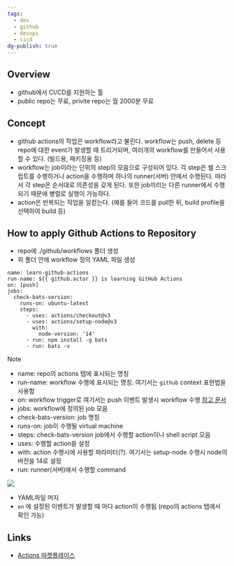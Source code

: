 ```yaml
---
tags:
  - dev
  - github
  - devops
  - cicd
dg-publish: true
---
```

## Overview
- github에서 CI/CD를 지원하는 툴 
- public repo는 무료, privite repo는 월 2000분 무료
## Concept
- github actions의 작업은 workflow라고 불린다. workflow는 push, delete 등 repo에 대한 event가 발생할 때 트리거되며, 여러개의 workflow를 만들어서 사용할 수 있다. (빌드용, 패키징용 등)	
- workflow는 job이라는 단위의 step의 모음으로 구성되어 있다. 각 step은 쉘 스크립트를 수행하거나 action을 수행하며 하나의 runner(서버) 안에서 수행된다. 따라서 각 step은 순서대로 의존성을 갖게 된다. 또한 job끼리는 다른 runner에서 수행되기 때문에 병렬로 실행이 가능하다.
- action은 반복되는 작업을 일컫는다. (예를 들어 코드를 pull한 뒤, build profile을 선택하여 build 등)
## How to apply Github Actions to Repository 
- repo에 ./github/workflows 폴더 생성
- 위 폴더 안에 workflow 정의 YAML 파일 생성
```
name: learn-github-actions
run-name: ${{ github.actor }} is learning GitHub Actions
on: [push]
jobs:
  check-bats-version:
    runs-on: ubuntu-latest
    steps:
      - uses: actions/checkout@v3
      - uses: actions/setup-node@v3
        with:
          node-version: '14'
      - run: npm install -g bats
      - run: bats -v
```
>[!note]
>- name: repo의 actions 탭에 표시되는 명칭
>- run-name: workflow 수행에 표시되는 명칭. 여기서는 `github` context 표현법을 사용함
>- on: workflow trigger로 여기서는 push 이벤트 발생시 workflow 수행 [참고 문서](https://docs.github.com/en/actions/using-workflows/workflow-syntax-for-github-actions#onpushpull_requestpull_request_targetpathspaths-ignore) 
>- jobs: workflow에 정의된 job 모음
>- check-bats-version: job 명칭
>- runs-on: job이 수행될 virtual machine
>- steps: check-bats-version job에서 수행할 action이나 shell script 모음
>- uses: 수행할 action을 설정
>- with: action 수행시에 사용할 파라미터(?). 여기서는 setup-node 수행시 node의 버전을 14로 설정
>- run: runner(서버)에서 수행할 command

![](Pasted%20image%2020221009105320.png)
- YAML파일 머지
- `on` 에 설정된 이벤트가 발생할 때 마다 action이 수행됨 (repo의 actions 탭에서 확인 가능)
## Links
- [Actions 마켓플레이스](https://github.com/marketplace?type=actions)